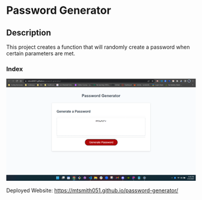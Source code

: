 # Password Generator

## Description
This project creates a function that will randomly create a password when certain parameters are met.

### Index

![alt text](./Assets/images/password-generator-demo.png)

Deployed Website: https://mtsmith051.github.io/password-generator/